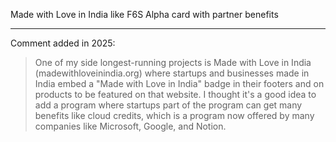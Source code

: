 Made with Love in India like F6S Alpha card with partner benefits

---

Comment added in 2025:

> One of my side longest-running projects is Made with Love in India (madewithloveinindia.org) where startups and businesses made in India embed a "Made with Love in India" badge in their footers and on products to be featured on that website. I thought it's a good idea to add a program where startups part of the program can get many benefits like cloud credits, which is a program now offered by many companies like Microsoft, Google, and Notion.

